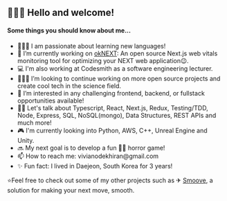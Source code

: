 <h2>👩🏿‍💻 Hello and welcome!</h1>

<h4>Some things you should know about me...</h4>  
<ul>
<li>👩🏿‍🏫 I am passionate about learning new languages!</li>  
<li>🌺 I’m currently working on <a href="https://oknext-oslabs.vercel.app/">okNEXT</a>: An open source Next.js web vitals monitoring tool for optimizing your NEXT web application😉.</li>  
<li>💻 I'm also working at Codesmith as a software engineering lecturer.</li>  
<li>👩🏽‍🔬 I’m looking to continue working on more open source projects and create cool tech in the science field.</li>  
<li>🌻 I’m interested in any challenging frontend, backend, or fullstack opportunities available!</li>  
<li>👋🏾 Let's talk about Typescript, React, Next.js, Redux, Testing/TDD, Node, Express, SQL, NoSQL(mongo), Data Structures, REST APIs and much more!</li>  
<li>🎮 I'm currently looking into Python, AWS, C++, Unreal Engine and Unity.</li>  
<li>🔜 My next goal is to develop a fun 🧟‍♀️ horror game!</li>  
<li>📫 How to reach me: vivianodekhiran@gmail.com</li>  
<li>✨ Fun fact: I lived in Daejeon, South Korea for 3 years!</li>  
</ul>
⭐Feel free to check out some of my other projects such as ✈︎ <a href="https://github.com/Smoove-Moving-App/Smoove">Smoove</a>, a solution for making your next move, smooth.  
